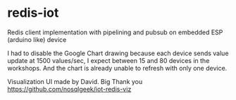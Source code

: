# redis-iot
Redis client implementation with pipelining and pubsub on embedded ESP (arduino like) device

I had to disable the Google Chart drawing because each device sends value update at 1500 values/sec,
I expect between 15 and 80 devices in the workshops. And the chart is already unable to refresh with 
only one device.


Visualization UI made by David. Big Thank you
https://github.com/nosqlgeek/iot-redis-viz
